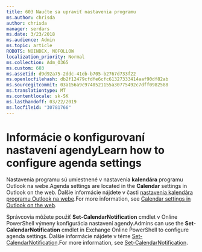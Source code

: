 ```yaml
---
title: 603 Naučte sa upraviť nastavenia programu
ms.author: chrisda
author: chrisda
manager: serdars
ms.date: 3/23/2018
ms.audience: Admin
ms.topic: article
ROBOTS: NOINDEX, NOFOLLOW
localization_priority: Normal
ms.collection: Adm_O365
ms.custom: 603
ms.assetid: d9d92a75-2ddc-41eb-b705-b2767d733f22
ms.openlocfilehash: db2f12479cfdfe6cfc61327333414aaf90df82ab
ms.sourcegitcommit: 03a156a9c9740521155a30775492c7dff0982588
ms.translationtype: MT
ms.contentlocale: sk-SK
ms.lasthandoff: 03/22/2019
ms.locfileid: "30781766"
---
```

# <a name="learn-how-to-configure-agenda-settings"></a><span data-ttu-id="fd519-102">Informácie o konfigurovaní nastavení agendy</span><span class="sxs-lookup"><span data-stu-id="fd519-102">Learn how to configure agenda settings</span></span>

<span data-ttu-id="fd519-103">Nastavenia programu sú umiestnené v nastavenia **kalendára** programu Outlook na webe.</span><span class="sxs-lookup"><span data-stu-id="fd519-103">Agenda settings are located in the **Calendar** settings in Outlook on the web.</span></span> <span data-ttu-id="fd519-104">Ďalšie informácie nájdete v časti [nastavenia kalendára programu Outlook na webe](https://support.office.com/article/12cba5a4-4f95-4d00-bfc3-b694aa67ac8f).</span><span class="sxs-lookup"><span data-stu-id="fd519-104">For more information, see [Calendar settings in Outlook on the web](https://support.office.com/article/12cba5a4-4f95-4d00-bfc3-b694aa67ac8f).</span></span>
  
<span data-ttu-id="fd519-105">Správcovia môžete použiť **Set-CalendarNotification** cmdlet v Online PowerShell výmeny konfigurácia nastavení agendy.</span><span class="sxs-lookup"><span data-stu-id="fd519-105">Admins can use the **Set-CalendarNotification** cmdlet in Exchange Online PowerShell to configure agenda settings.</span></span> <span data-ttu-id="fd519-106">Ďalšie informácie nájdete v téme [Set-CalendarNotification](https://technet.microsoft.com/library/dd351284).</span><span class="sxs-lookup"><span data-stu-id="fd519-106">For more information, see [Set-CalendarNotification](https://technet.microsoft.com/library/dd351284).</span></span>
  

